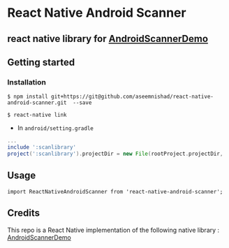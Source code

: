 
# React Native Android Scanner

## react native library for [AndroidScannerDemo](https://github.com/jhansireddy/AndroidScannerDemo) 

## Getting started



### Installation

`$ npm install git+https://git@github.com/aseemnishad/react-native-android-scanner.git  --save`

`$ react-native link`

* In `android/setting.gradle`

```gradle
...
include ':scanlibrary'
project(':scanlibrary').projectDir = new File(rootProject.projectDir, '../node_modules/react-native-android-scanner/android/scanlibrary')
```

## Usage
```
import ReactNativeAndroidScanner from 'react-native-android-scanner';

```
## Credits
This repo is a React Native implementation of the following native library : [AndroidScannerDemo](https://github.com/jhansireddy/AndroidScannerDemo)
  